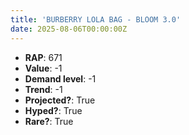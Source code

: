 ```yaml
---
title: 'BURBERRY LOLA BAG - BLOOM 3.0'
date: 2025-08-06T00:00:00Z
---
```

- **RAP**: 671
- **Value**: -1
- **Demand level**: -1
- **Trend**: -1
- **Projected?**: True
- **Hyped?**: True
- **Rare?**: True
